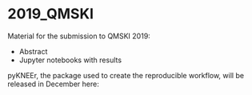 # 2019_QMSKI
Material for the submission to QMSKI 2019:

- Abstract
- Jupyter notebooks with results

pyKNEEr, the package used to create the reproducible workflow, will be released in December here: 
